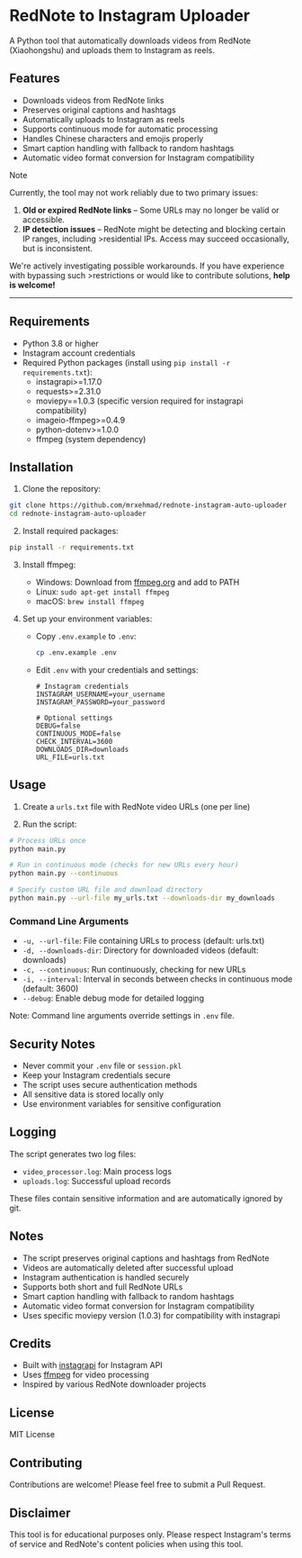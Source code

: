 # RedNote to Instagram Uploader

A Python tool that automatically downloads videos from RedNote (Xiaohongshu) and uploads them to Instagram as reels.

## Features

- Downloads videos from RedNote links
- Preserves original captions and hashtags
- Automatically uploads to Instagram as reels
- Supports continuous mode for automatic processing
- Handles Chinese characters and emojis properly
- Smart caption handling with fallback to random hashtags
- Automatic video format conversion for Instagram compatibility

> [!NOTE]  
>Currently, the tool may not work reliably due to two primary issues:
>
>1. **Old or expired RedNote links** – Some URLs may no longer be valid or accessible.
>2. **IP detection issues** – RedNote might be detecting and blocking certain IP ranges, including >residential IPs. Access may succeed occasionally, but is inconsistent.
>
>We're actively investigating possible workarounds. If you have experience with bypassing such >restrictions or would like to contribute solutions, **help is welcome!**

---

## Requirements

- Python 3.8 or higher
- Instagram account credentials
- Required Python packages (install using `pip install -r requirements.txt`):
  - instagrapi>=1.17.0
  - requests>=2.31.0
  - moviepy==1.0.3 (specific version required for instagrapi compatibility)
  - imageio-ffmpeg>=0.4.9
  - python-dotenv>=1.0.0
  - ffmpeg (system dependency)

## Installation

1. Clone the repository:
```bash
git clone https://github.com/mrxehmad/rednote-instagram-auto-uploader
cd rednote-instagram-auto-uploader
```

2. Install required packages:
```bash
pip install -r requirements.txt
```

3. Install ffmpeg:
   - Windows: Download from [ffmpeg.org](https://ffmpeg.org/download.html) and add to PATH
   - Linux: `sudo apt-get install ffmpeg`
   - macOS: `brew install ffmpeg`

4. Set up your environment variables:
   - Copy `.env.example` to `.env`:
     ```bash
     cp .env.example .env
     ```
   - Edit `.env` with your credentials and settings:
     ```
     # Instagram credentials
     INSTAGRAM_USERNAME=your_username
     INSTAGRAM_PASSWORD=your_password

     # Optional settings
     DEBUG=false
     CONTINUOUS_MODE=false
     CHECK_INTERVAL=3600
     DOWNLOADS_DIR=downloads
     URL_FILE=urls.txt
     ```

## Usage

1. Create a `urls.txt` file with RedNote video URLs (one per line)

2. Run the script:
```bash
# Process URLs once
python main.py

# Run in continuous mode (checks for new URLs every hour)
python main.py --continuous

# Specify custom URL file and download directory
python main.py --url-file my_urls.txt --downloads-dir my_downloads
```

### Command Line Arguments

- `-u, --url-file`: File containing URLs to process (default: urls.txt)
- `-d, --downloads-dir`: Directory for downloaded videos (default: downloads)
- `-c, --continuous`: Run continuously, checking for new URLs
- `-i, --interval`: Interval in seconds between checks in continuous mode (default: 3600)
- `--debug`: Enable debug mode for detailed logging

Note: Command line arguments override settings in `.env` file.


## Security Notes

- Never commit your `.env` file or `session.pkl`
- Keep your Instagram credentials secure
- The script uses secure authentication methods
- All sensitive data is stored locally only
- Use environment variables for sensitive configuration

## Logging

The script generates two log files:
- `video_processor.log`: Main process logs
- `uploads.log`: Successful upload records

These files contain sensitive information and are automatically ignored by git.

## Notes

- The script preserves original captions and hashtags from RedNote
- Videos are automatically deleted after successful upload
- Instagram authentication is handled securely
- Supports both short and full RedNote URLs
- Smart caption handling with fallback to random hashtags
- Automatic video format conversion for Instagram compatibility
- Uses specific moviepy version (1.0.3) for compatibility with instagrapi

## Credits

- Built with [instagrapi](https://github.com/adw0rd/instagrapi) for Instagram API
- Uses [ffmpeg](https://ffmpeg.org/) for video processing
- Inspired by various RedNote downloader projects

## License

MIT License

## Contributing

Contributions are welcome! Please feel free to submit a Pull Request.

## Disclaimer

This tool is for educational purposes only. Please respect Instagram's terms of service and RedNote's content policies when using this tool.